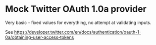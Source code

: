 # Mock Twitter OAuth 1.0a provider

Very basic - fixed values for everything, no attempt at validating inputs.

See https://developer.twitter.com/en/docs/authentication/oauth-1-0a/obtaining-user-access-tokens
